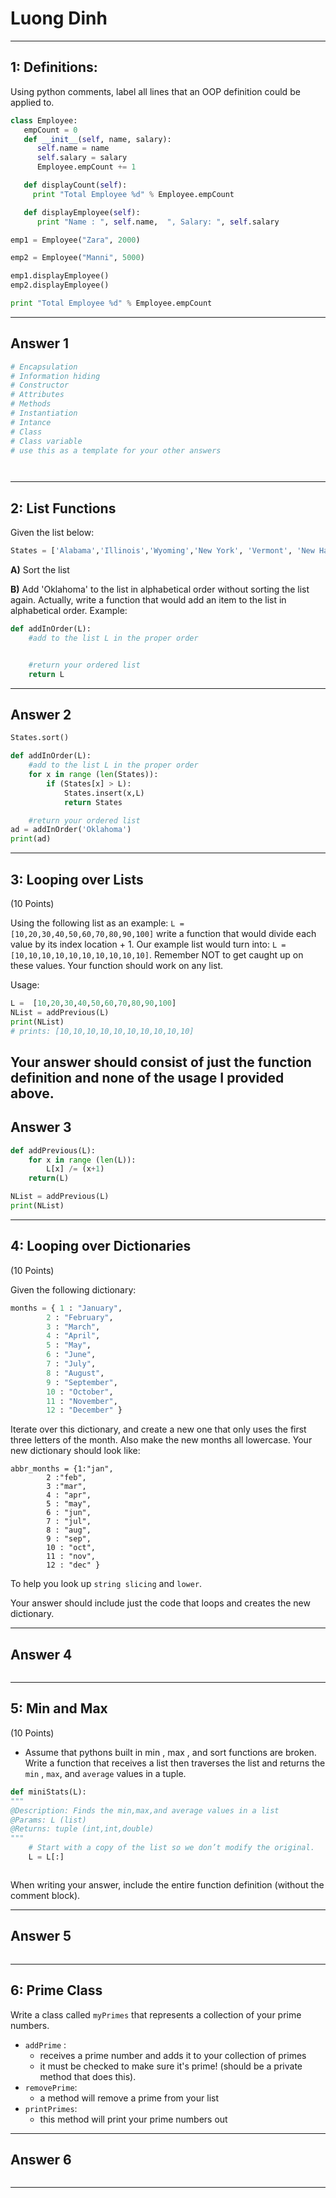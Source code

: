 # Luong Dinh
-----

## 1: Definitions: 

Using python comments, label all lines that an OOP definition could be applied to.

```python
class Employee:
   empCount = 0
   def __init__(self, name, salary):
      self.name = name
      self.salary = salary
      Employee.empCount += 1

   def displayCount(self):
     print "Total Employee %d" % Employee.empCount

   def displayEmployee(self):
      print "Name : ", self.name,  ", Salary: ", self.salary

emp1 = Employee("Zara", 2000)

emp2 = Employee("Manni", 5000)

emp1.displayEmployee()
emp2.displayEmployee()

print "Total Employee %d" % Employee.empCount

```
-----

## Answer 1

```python
# Encapsulation
# Information hiding
# Constructor
# Attributes
# Methods
# Instantiation
# Intance
# Class
# Class variable
# use this as a template for your other answers




```

-----

## 2: List Functions

Given the list below:

```python
States = ['Alabama','Illinois','Wyoming','New York', 'Vermont', 'New Hampshire', 'Maine', 'Texas']
```

**A)** Sort the list

**B)** Add 'Oklahoma' to the list in alphabetical order without sorting the list again. Actually, write a function that would add an item to the list in alphabetical order. Example:

```python 
def addInOrder(L):
    #add to the list L in the proper order


    #return your ordered list
    return L
```
-----

## Answer 2

```python
States.sort()

def addInOrder(L):
    #add to the list L in the proper order
	for x in range (len(States)):
		if (States[x] > L):
			States.insert(x,L)
			return States

    #return your ordered list
ad = addInOrder('Oklahoma')
print(ad)

```

-----



## 3: Looping over Lists
(10 Points)

Using the following list as an example: `L = [10,20,30,40,50,60,70,80,90,100]` write a function that would divide each value by its index location + 1. Our example list would turn into: `L = [10,10,10,10,10,10,10,10,10,10]`. Remember NOT to get caught up on these values. Your function should work on any list.

Usage:
```python
L =  [10,20,30,40,50,60,70,80,90,100]
NList = addPrevious(L)
print(NList)
# prints: [10,10,10,10,10,10,10,10,10,10]
```

Your answer should consist of just the function definition and none of the usage I provided above.
-----

## Answer 3

```python
def addPrevious(L):
	for x in range (len(L)):
		L[x] /= (x+1)
	return(L)

NList = addPrevious(L)
print(NList)

```

-----

## 4: Looping over Dictionaries
(10 Points)

Given the following dictionary: 
```python
months = { 1 : "January", 
     	2 : "February", 
    	3 : "March", 
        4 : "April", 
     	5 : "May", 
     	6 : "June", 
    	7 : "July",
        8 : "August",
     	9 : "September", 
    	10 : "October", 
        11 : "November",
    	12 : "December" }
```
Iterate over this dictionary, and create a new one that only uses the first three letters of the month. Also make the new months all lowercase. Your new dictionary should look like:

```
abbr_months = {1:"jan",
        2 :"feb",
        3 :"mar",
        4 : "apr", 
     	5 : "may", 
     	6 : "jun", 
    	7 : "jul",
        8 : "aug",
     	9 : "sep", 
    	10 : "oct", 
        11 : "nov",
        12 : "dec" }
```

To help you look up `string slicing` and `lower`. 

Your answer should include just the code that loops and creates the new dictionary.

-----

## Answer 4

```python

```

-----

## 5: Min and Max
(10 Points)

- Assume that pythons built in min , max , and sort functions are broken. Write a function that receives a list then traverses the list and returns the `min` , `max`, and `average` values in a tuple.

```python
def miniStats(L):
""" 
@Description: Finds the min,max,and average values in a list
@Params: L (list)
@Returns: tuple (int,int,double)
"""
	# Start with a copy of the list so we don’t modify the original.
	L = L[:]



```

When writing your answer, include the entire function definition (without the comment block).

-----

## Answer 5

```python

```

-----



## 6: Prime Class


Write a class called `myPrimes` that represents a collection of your prime numbers. 
- `addPrime` : 
    - receives a prime number and adds it to your collection of primes
    - it must be checked to make sure it's prime! (should be a private method that does this).
- `removePrime`:
    - a method will remove a prime from your list
- `printPrimes`:
    - this method will print your prime numbers out 
 

-----

## Answer 6

```python

```

-----
